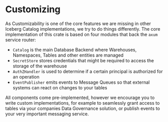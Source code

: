 # Customizing

As Customizability is one of the core features we are missing in other Iceberg Catalog implementations, we try to do things differently. The core implementation of this crate is based on four modules that back the `axum` service router:
* `Catalog` is the main Database Backend where Warehouses, Namespaces, Tables and other entities are managed
* `SecretStore` stores credentials that might be required to access the storage of the warehouse
* `AuthZHandler` is used to determine if a certain principal is authorized for an operation
* `EventPublisher` emits events to Message Queues so that external systems can react on changes to your tables

All components come pre-implemented, however we encourage you to write custom implementations, for example to seamlessly grant access to tables via your companies Data Governance solution, or publish events to your very important messaging service.
